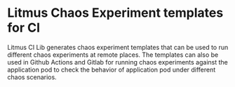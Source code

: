 # Litmus Chaos Experiment templates for CI
Litmus CI Lib generates chaos experiment templates that can be used to run different chaos experiments at remote places. The templates can also be used in Github Actions and Gitlab for running chaos experiments against the application pod to check the behavior of application pod under different chaos scenarios.